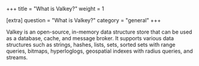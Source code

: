 +++
title = "What is Valkey?"
weight = 1

[extra]
question = "What is Valkey?"
category = "general"
+++

Valkey is an open-source, in-memory data structure store that can be used as a database, cache, and message broker. It supports various data structures such as strings, hashes, lists, sets, sorted sets with range queries, bitmaps, hyperloglogs, geospatial indexes with radius queries, and streams. 
